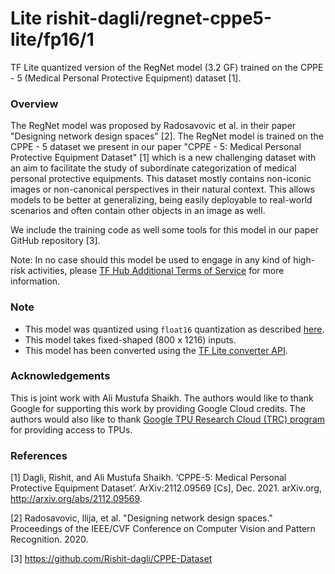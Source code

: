 # Lite rishit-dagli/regnet-cppe5-lite/fp16/1
TF Lite quantized version of the RegNet model (3.2 GF) trained on the CPPE - 5 (Medical Personal Protective Equipment) dataset [1].

<!-- parent-model: rishit-dagli/regnet-cppe5-lite/1 -->
<!-- asset-path: https://storage.googleapis.com/cppe-5/trained_models/regnet/lite/model_f16.tflite -->

### Overview
The RegNet model was proposed by Radosavovic et al. in their paper "Designing network design spaces" [2]. The RegNet model is trained on the CPPE - 5 dataset we present in our paper "CPPE - 5: Medical Personal Protective Equipment Dataset" [1] which is a new challenging dataset with an aim to facilitate the study of subordinate categorization of medical personal protective equipments. This dataset mostly contains non-iconic images or non-canonical perspectives in their natural context. This allows models to be better at generalizing, being easily deployable to real-world scenarios and often contain other objects in an image as well.

We include the training code as well some tools for this model in our paper GitHub repository [3].

Note: In no case should this model be used to engage in any kind of high-risk activities, please [TF Hub Additional Terms of Service](https://tfhub.dev/terms#hra) for more information.

### Note

- This model was quantized using `float16` quantization as described [here](https://www.tensorflow.org/lite/performance/post_training_float16_quant).
- This model takes fixed-shaped (800 x 1216) inputs.
- This model has been converted using the [TF Lite converter API](https://www.tensorflow.org/lite/convert).

### Acknowledgements

This is joint work with Ali Mustufa Shaikh. The authors would like to thank Google for supporting this work by providing Google Cloud credits. The authors would also like to thank [Google TPU Research Cloud (TRC) program](https://sites.research.google/trc) for providing access to TPUs.

### References

[1] Dagli, Rishit, and Ali Mustufa Shaikh. ‘CPPE-5: Medical Personal Protective Equipment Dataset’. ArXiv:2112.09569 [Cs], Dec. 2021. arXiv.org, http://arxiv.org/abs/2112.09569.

[2] Radosavovic, Ilija, et al. "Designing network design spaces." Proceedings of the IEEE/CVF Conference on Computer Vision and Pattern Recognition. 2020.

[3] https://github.com/Rishit-dagli/CPPE-Dataset